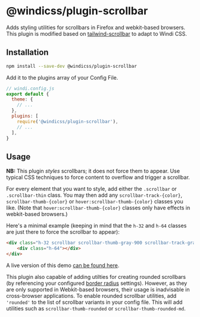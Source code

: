 # @windicss/plugin-scrollbar

Adds styling utilities for scrollbars in Firefox and webkit-based browsers. This plugin is modified based on [tailwind-scrollbar](https://github.com/adoxography/tailwind-scrollbar) to adapt to Windi CSS.

## Installation

```bash
npm install --save-dev @windicss/plugin-scrollbar
```

Add it to the plugins array of your Config File.

```js
// windi.config.js
export default {
  theme: {
    // ...
  },
  plugins: [
    require('@windicss/plugin-scrollbar'),
    // ...
  ],
}
```

## Usage

**NB:** This plugin *styles* scrollbars; it does not force them to appear. Use typical CSS techniques to force content to overflow and trigger a scrollbar.

For every element that you want to style, add either the `.scrollbar` or `.scrollbar-thin` class. You may then add any `scrollbar-track-{color}`, `scrollbar-thumb-{color}` or `hover:scrollbar-thumb-{color}` classes you like. (Note that `hover:scrollbar-thumb-{color}` classes only have effects in webkit-based browsers.)

Here's a minimal example (keeping in mind that the `h-32` and `h-64` classes are just there to force the scrollbar to appear):

```html
<div class="h-32 scrollbar scrollbar-thumb-gray-900 scrollbar-track-gray-100">
    <div class="h-64"></div>
</div>
```

A live version of this demo [can be found here](https://tailwind-scrollbar-example.adoxography.repl.co/).

This plugin also capable of adding utilties for creating rounded scrollbars (by referencing your configured [border radius](https://tailwindcss.com/docs/border-radius#customizing) settings). However, as they are only supported in Webkit-based browsers, their usage is inadvisable in cross-browser applications. To enable rounded scrollbar utilities, add `'rounded'` to the list of scrollbar variants in your config file. This will add utilities such as `scrollbar-thumb-rounded` or `scrollbar-thumb-rounded-md`.
